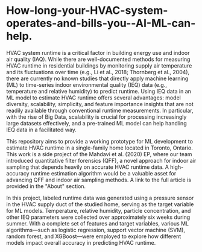 # How-long-your-HVAC-system-operates-and-bills-you--AI-ML-can-help.

HVAC system runtime is a critical factor in building energy use and indoor air quality (IAQ). While there are well-documented methods for measuring HVAC runtime in residential buildings by monitoring supply air temperature and its fluctuations over time (e.g., Li et al., 2018; Thornberg et al., 2004), there are currently no known studies that directly apply machine learning (ML) to time-series indoor environmental quality (IEQ) data (e.g., temperature and relative humidity) to predict runtime. Using IEQ data in an ML model to estimate HVAC runtime offers several advantages: model diversity, scalability, simplicity, and feature importance insights that are not readily available through conventional runtime measurements. In particular, with the rise of Big Data, scalability is crucial for processing increasingly large datasets effectively, and a pre-trained ML model can help handling IEQ data in a facilitated way.

This repository aims to provide a working prototype for ML development to estimate HVAC runtime in a single-family home located in Toronto, Ontario. This work is a side project of the Mahdavi et al. (2020) EP, where our team introduced quantitative filter forensics (QFF), a novel approach for indoor air sampling that depends heavily on accurate HVAC runtime data. A high-accuracy runtime estimation algorithm would be a valuable asset for advancing QFF and indoor air sampling methods. A link to the full article is provided in the "About" section.

In this project, labeled runtime data was generated using a pressure sensor in the HVAC supply duct of the studied home, serving as the target variable for ML models. Temperature, relative humidity, particle concentration, and other IEQ parameters were collected over approximately six weeks during summer. With a complete set of features and target variables, various ML algorithms—such as logistic regression, support vector machine (SVM), random forest, and XGBoost—were employed to explore how different models impact overall accuracy in predicting HVAC runtime.
